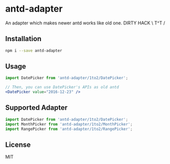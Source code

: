 # antd-adapter

An adapter which makes newer antd works like old one. DIRTY HACK \\ T^T /

## Installation

```bash
npm i --save antd-adapter
```

## Usage

````jsx
import DatePicker from 'antd-adapter/1to2/DatePicker';

// Then, you can use DatePicker's APIs as old antd
<DatePicker value="2016-12-23" />
````

## Supported Adapter

````jsx
import DatePicker from 'antd-adapter/1to2/DatePicker';
import MonthPicker from 'antd-adapter/1to2/MonthPicker';
import RangePicker from 'antd-adapter/1to2/RangePicker';
````

## License

MIT
